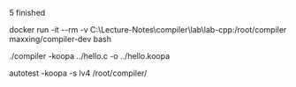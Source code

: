 

5 finished




docker run -it --rm -v C:\Lecture-Notes\compiler\lab\lab-cpp:/root/compiler maxxing/compiler-dev bash

./compiler -koopa ../hello.c -o ../hello.koopa

autotest -koopa -s lv4 /root/compiler/